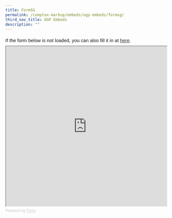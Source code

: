 ```yaml
---
title: FormSG
permalink: /complex-markup/embeds/ogp-embeds/formsg/
third_nav_title: OGP Embeds
description: ""
---
```

<div style="font-family: Sans-Serif; font-size: 15px; color: #000; opacity: 0.9; padding-top: 5px; padding-bottom: 8px;"> If the form below is not loaded, you can also fill it in at <a href="https://form.gov.sg/5dc80f7c03b2790012428dc5">here</a>. </div> <!-- Change the width and height values to suit you best --> <iframe style="width: 100%; height: 500px" src="https://form.gov.sg/5dc80f7c03b2790012428dc5" id="iframe"></iframe> <div style="font-family: Sans-Serif; font-size: 12px; color: #999; opacity: 0.5; padding-top: 5px;"> Powered by <a style="color: #999" href="https://form.gov.sg">Form</a> </div>